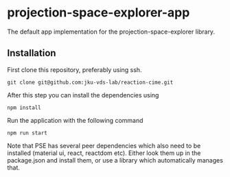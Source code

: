 # projection-space-explorer-app
The default app implementation for the projection-space-explorer library.

## Installation

First clone this repository, preferably using ssh.

```
git clone git@github.com:jku-vds-lab/reaction-cime.git
```

After this step you can install the dependencies using

```
npm install
```

Run the application with the following command

```
npm run start
```

Note that PSE has several peer dependencies which also need to be installed (material ui, react, reactdom etc). Either look them up in the package.json and install them, or use a library which automatically manages that.
